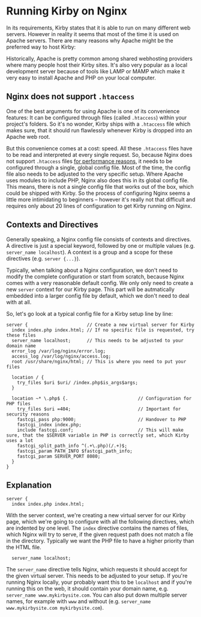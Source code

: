 # Running Kirby on Nginx

In its requirements, Kirby states that it is able to run on many different web servers. However in reality it seems that most of the time it is used on Apache servers. There are many reasons why Apache might be the preferred way to host Kirby:

Historically, Apache is pretty common among shared webhosting providers where many people host their Kirby sites. It's also very popular as a local development server because of tools like LAMP or MAMP which make it very easy to install Apache and PHP on your local computer.

## Nginx does not support `.htaccess`

One of the best arguments for using Apache is one of its convenience features: It can be configured through files (called `.htaccess`) within your project's folders. So it's no wonder, Kirby ships with a `.htaccess` file which makes sure, that it should run flawlessly whenever Kirby is dropped into an Apache web root.

But this convenience comes at a cost: speed. All these `.htaccess` files have to be read and interpreted at every single request. So, because Nginx does not support `.htaccess` files [for performance reasons](https://www.nginx.com/resources/wiki/start/topics/examples/likeapache-htaccess/), it needs to be configured through a single, global config file. Most of the time, the config file also needs to be adjusted to the very specific setup. Where Apache uses modules to include PHP, Nginx also does this in its global config file. This means, there is not a single config file that works out of the box, which could be shipped with Kirby. So the process of configuring Nginx seems a little more intimidating to beginners – however it's really not that difficult and requires only about 20 lines of configuration to get Kirby running on Nginx.

## Contexts and Directives
Generally speaking, a Nginx config file consists of contexts and directives. A directive is just a special keyword, followed by one or multiple values (e.g. `server_name localhost`). A context is a group and a scope for these directives (e.g. `server {...}`).

Typically, when talking about a Nginx configuration, we don't need to modify the complete configuration or start from scratch, because Nginx comes with a very reasonable default config. We only only need to create a new `server` context for our Kirby page. This part will be autmatically embedded into a larger config file by default, which we don't need to deal with at all.

So, let's go look at a typical config file for a Kirby setup line by line:

```nginx
server {                      // Create a new virtual server for Kirby
  index index.php index.html; // If no specific file is requested, try these files
  server_name localhost;      // This needs to be adjusted to your domain name
  error_log /var/log/nginx/error.log;
  access_log /var/log/nginx/access.log;
  root /usr/share/nginx/html; // This is where you need to put your files

  location / {
    try_files $uri $uri/ /index.php$is_args$args;
  }

  location ~* \.php$ {.                          // Configuration for PHP files
    try_files $uri =404;                         // Important for security reasons
    fastcgi_pass php:9000;                       // Handover to PHP
    fastcgi_index index.php;                     
    include fastcgi.conf;                        // This will make sure, that the $SERVER variable in PHP is correctly set, which Kirby uses a lot
    fastcgi_split_path_info ^(.+\.php)(/.+)$;
    fastcgi_param PATH_INFO $fastcgi_path_info;
    fastcgi_param SERVER_PORT 8080;
  }
}
```

## Explanation

```
server {
  index index.php index.html;
```

With the server context, we're creating a new virtual server for our Kirby page, which we're going to configure with all the following directives, which are indented by one level. The `index` directive contains the names of files, which Nginx will try to serve, if the given request path does not match a file in the directory. Typically we want the PHP file to have a higher priority than the HTML file.

```
  server_name localhost;
```

The `server_name` directive tells Nginx, which requests it should accept for the given virtual server. This needs to be adjusted to your setup. If you're running Nginx locally, your probably want this to be `localhost` and if you're running this on the web, it should contain your domain name, e.g. `server_name www.mykirbysite.com`. You can also put down multiple server names, for example with `www` and without (e.g. `server_name www.mykirbysite.com mykirbysite.com`).

